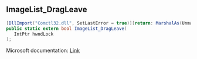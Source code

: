 ## ImageList_DragLeave

```csharp
[DllImport("Comctl32.dll", SetLastError = true)][return: MarshalAs(UnmanagedType.Bool)]
public static extern bool ImageList_DragLeave(
   IntPtr hwndLock
);
```

Microsoft documentation: [Link](https://docs.microsoft.com/en-us/windows/win32/api/commctrl/nf-commctrl-imagelist_dragleave)
